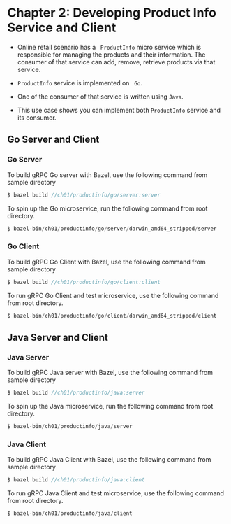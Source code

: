 # Chapter 2: Developing Product Info Service and Client 

- Online retail scenario has a `` ProductInfo`` micro service which is responsible for managing the products and their
 information. The consumer of that service can add, remove, retrieve products via that service. 

- ``ProductInfo`` service is implemented on `` Go``. 
- One of the consumer of that service is written using ``Java``. 
- This use case shows you can implement both ``ProductInfo`` service and its consumer.

## Go Server and Client

### Go Server
To build gRPC Go server with Bazel, use the following command from sample directory
``` javascript
$ bazel build //ch01/productinfo/go/server:server
```

To spin up the Go microservice, run the following command from root directory.
``` javascript
$ bazel-bin/ch01/productinfo/go/server/darwin_amd64_stripped/server
```

### Go Client
To build gRPC Go Client with Bazel, use the following command from sample directory
``` javascript
$ bazel build //ch01/productinfo/go/client:client
```

To run gRPC Go Client and test microservice, use the following command from root directory.
``` javascript
$ bazel-bin/ch01/productinfo/go/client/darwin_amd64_stripped/client
```

## Java Server and Client

### Java Server
To build gRPC Java server with Bazel, use the following command from sample directory
``` javascript
$ bazel build //ch01/productinfo/java:server
```

To spin up the Java microservice, run the following command from root directory.
``` javascript
$ bazel-bin/ch01/productinfo/java/server
```

### Java Client

To build gRPC Java Client with Bazel, use the following command from sample directory
``` javascript
$ bazel build //ch01/productinfo/java:client
```

To run gRPC Java Client and test microservice, use the following command from root directory.
``` javascript
$ bazel-bin/ch01/productinfo/java/client
```
